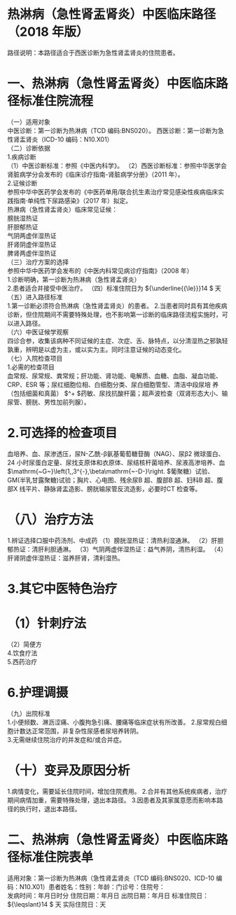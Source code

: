 # 热淋病（急性肾盂肾炎）中医临床路径 （2018 年版）  
路径说明：本路径适合于西医诊断为急性肾盂肾炎的住院患者。  
# 一、热淋病（急性肾盂肾炎）中医临床路径标准住院流程  
（一）适用对象  
中医诊断：第一诊断为热淋病（TCD 编码:BNS020）。 西医诊断：第一诊断为急性肾盂肾炎（ICD-10 编码：N10.X01）  
（二）诊断依据  
1.疾病诊断  
（1）中医诊断标准：参照《中医内科学》。 （2）西医诊断标准：参照中华医学会肾脏病学分会发布的《临床诊疗指南-肾脏病学分册》（2011 年）。  
2.证候诊断  
参照中华中医药学会发布的《中医药单用/联合抗生素治疗常见感染性疾病临床实践指南·单纯性下尿路感染》（2017 年）拟定。  
热淋病（急性肾盂肾炎）临床常见证候：  
膀胱湿热证  
肝胆郁热证  
气阴两虚伴湿热证  
肝肾阴虚伴湿热证  
脾肾两虚伴湿热证  
（三）治疗方案的选择  
参照中华中医药学会发布的《中医内科常见病诊疗指南》（2008 年）  
1.诊断明确，第一诊断为热淋病（急性肾盂肾炎）  
2.患者适合并接受中医治疗。 （四）标准住院日为 ${\underline{{\le}}}14 $ 天  
（五）进入路径标准  
1.第一诊断必须符合热淋病（急性肾盂肾炎）的患者。 2.当患者同时具有其他疾病诊断，但住院期间不需要特殊处理，也不影响第一诊断的临床路径流程实施时，可以进入路径。  
（六）中医证候学观察  
四诊合参，收集该病种不同证候的主症、次症、舌、脉特点，以分清湿热之邪孰轻孰重，辨明是以虚为主，或以实为主。同时注意证候的动态变化。  
（七）入院检查项目  
1.必需的检查项目  
血常规、尿常规、粪常规；肝功能、肾功能、电解质、血糖、血脂、凝血功能、CRP、ESR 等；尿红细胞位相、白细胞分类、尿白细胞管型、清洁中段尿培 养（包括细菌和真菌） $^+ $药敏、尿找抗酸杆菌；超声波检查（双肾形态大小、输尿管、膀胱、男性加前列腺）。  
# 2.可选择的检查项目  
血培养、血、尿渗透压，尿N-乙酰-β氨基葡萄糖苷酶（NAG）、尿β2 微球蛋白、24 小时尿蛋白定量、尿找支原体和衣原体、尿结核杆菌培养、尿液高渗培养、血 $\mathrm{~G~}\left(1,\,3^{-}\,\beta\mathrm{~-D-}\right. $葡聚糖）试验、GM(半乳甘露聚糖)试验；胸片、心电图、残余尿B 超、腹部B 超、妇科B 超、腹部X 线平片、静脉肾盂造影、膀胱输尿管反流造影，必要时CT 检查等。  
# （八）治疗方法  
1.辨证选择口服中药汤剂、中成药  （1）膀胱湿热证：清热利湿通淋。 （2）肝胆郁热证：清肝利胆通淋。 （3）气阴两虚伴湿热证：益气养阴，清热利湿。 （4）肝肾阴虚伴湿热证：滋养肝肾，清利湿热。  
# 3.其它中医特色治疗  
# （1）针刺疗法  
（2）简便方  
4.饮食疗法  
5.西药治疗  
# 6.护理调摄  
（九）出院标准  
1.小便频数、淋沥涩痛、小腹拘急引痛、腰痛等临床症状有所改善。 2.尿常规白细胞计数达正常范围，非复杂性尿感者尿培养转阴。  
3.无需继续住院治疗的并发症和/或合并症。  
# （十）变异及原因分析  
1.病情变化，需要延长住院时间，增加住院费用。 2.合并有其他系统疾病者，治疗期间病情加重，需要特殊处理，退出本路径。 3.因患者及其家属意愿而影响本路径的执行时，退出本路径。  
# 二、热淋病（急性肾盂肾炎）中医临床路径标准住院表单  
适用对象：第一诊断为热淋病（急性肾盂肾炎（TCD 编码:BNS020、ICD-10 编码：N10.X01）患者姓名：性别：年龄：门诊号：住院号：  
发病时间：年月日时分  住院日期：年月日 出院日期：年月日 标准住院日： ${\leqslant}14 $ 天                    实际住院日：天  